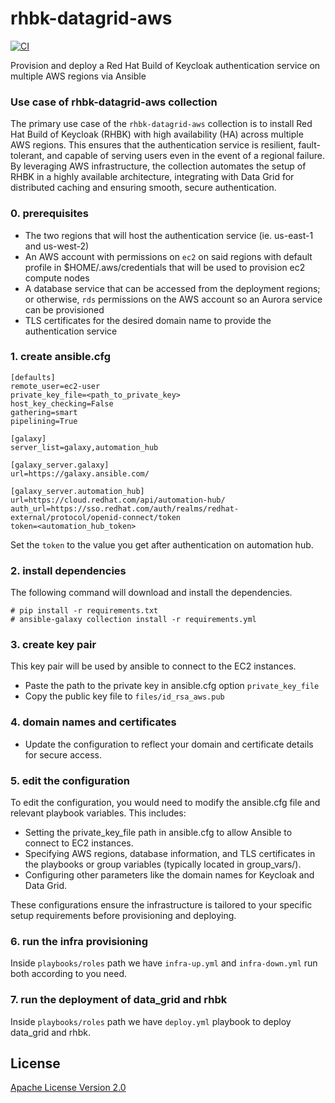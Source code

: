 # rhbk-datagrid-aws

[![CI](https://github.com/ansible-middleware/rhbk-datagrid-aws/actions/workflows/ci.yml/badge.svg)](https://github.com/ansible-middleware/rhbk-datagrid-aws/actions/workflows/ci.yml)

Provision and deploy a Red Hat Build of Keycloak authentication service on multiple AWS regions via Ansible

### Use case of rhbk-datagrid-aws collection

The primary use case of the `rhbk-datagrid-aws` collection is to install Red Hat Build of Keycloak (RHBK) with high availability (HA) across multiple AWS regions. This ensures that the authentication service is resilient, fault-tolerant, and capable of serving users even in the event of a regional failure. By leveraging AWS infrastructure, the collection automates the setup of RHBK in a highly available architecture, integrating with Data Grid for distributed caching and ensuring smooth, secure authentication.

### 0. prerequisites

* The two regions that will host the authentication service (ie. us-east-1 and us-west-2)
* An AWS account with permissions on `ec2` on said regions with default profile in $HOME/.aws/credentials that will be used to provision ec2 compute nodes
* A database service that can be accessed from the deployment regions; or otherwise, `rds` permissions on the AWS account so an Aurora service can be provisioned
* TLS certificates for the desired domain name to provide the authentication service

### 1. create ansible.cfg

```
[defaults]
remote_user=ec2-user
private_key_file=<path_to_private_key>
host_key_checking=False
gathering=smart
pipelining=True

[galaxy]
server_list=galaxy,automation_hub

[galaxy_server.galaxy]
url=https://galaxy.ansible.com/

[galaxy_server.automation_hub]
url=https://cloud.redhat.com/api/automation-hub/
auth_url=https://sso.redhat.com/auth/realms/redhat-external/protocol/openid-connect/token
token=<automation_hub_token>
```

Set the `token` to the value you get after authentication on automation hub.


### 2. install dependencies

The following command will download and install the dependencies.

    # pip install -r requirements.txt
    # ansible-galaxy collection install -r requirements.yml


### 3. create key pair

This key pair will be used by ansible to connect to the EC2 instances.

* Paste the path to the private key in ansible.cfg option `private_key_file`
* Copy the public key file to `files/id_rsa_aws.pub`


### 4. domain names and certificates

* Update the configuration to reflect your domain and certificate details for secure access.

### 5. edit the configuration

To edit the configuration, you would need to modify the ansible.cfg file and relevant playbook variables. This includes:

* Setting the private_key_file path in ansible.cfg to allow Ansible to connect to EC2 instances.
* Specifying AWS regions, database information, and TLS certificates in the playbooks or group variables (typically located in group_vars/).
* Configuring other parameters like the domain names for Keycloak and Data Grid.

These configurations ensure the infrastructure is tailored to your specific setup requirements before provisioning and deploying.

### 6. run the infra provisioning

Inside `playbooks/roles` path we have `infra-up.yml` and `infra-down.yml` run both according to you need.

### 7. run the deployment of data_grid and rhbk

Inside `playbooks/roles` path we have `deploy.yml` playbook to deploy data_grid and rhbk.

## License

[Apache License Version 2.0](https://github.com/ansible-middleware/rhbk-datagrid-aws/blob/main/LICENSE)
